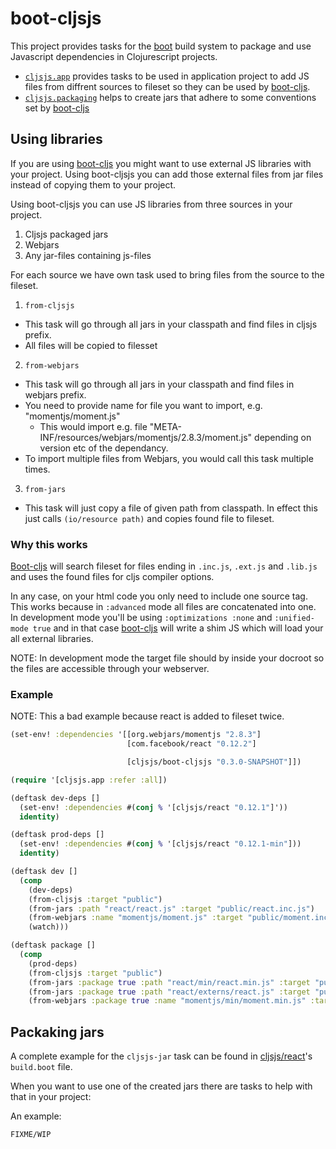 # boot-cljsjs

This project provides tasks for the [boot][boot] build system to package and
use Javascript dependencies in Clojurescript projects.

- [`cljsjs.app`][cljsjs-app] provides tasks to be used in application project
to add JS files from diffrent sources to fileset so they can be used by [boot-cljs][boot-cljs].
- [`cljsjs.packaging`][cljsjs-packaging] helps to create jars that adhere to some conventions set by [boot-cljs][boot-cljs]

## Using libraries

If you are using [boot-cljs][boot-cljs] you might want to use external JS libraries
with your project. Using boot-cljsjs you can add those external files from
jar files instead of copying them to your project.

Using boot-cljsjs you can use JS libraries from three sources in your project.

1. Cljsjs packaged jars
2. Webjars
3. Any jar-files containing js-files

For each source we have own task used to bring files from the source to the fileset.

1. `from-cljsjs`
  - This task will go through all jars in your classpath and find files in cljsjs prefix.
  - All files will be copied to filesset
2. `from-webjars`
  - This task will go through all jars in your classpath and find files in webjars prefix.
  - You need to provide name for file you want to import, e.g. "momentjs/moment.js"
    - This would import e.g. file "META-INF/resources/webjars/momentjs/2.8.3/moment.js" depending on version etc of the dependancy.
  - To import multiple files from Webjars, you would call this task multiple times.
3. `from-jars`
  - This task will just copy a file of given path from classpath. In effect this
  just calls `(io/resource path)` and copies found file to fileset.

### Why this works

[Boot-cljs][boot-cljs] will search fileset for files ending in `.inc.js`, `.ext.js` and `.lib.js`
and uses the found files for cljs compiler options.

In any case, on your html code you only need to include one source tag.
This works because in `:advanced` mode all files are concatenated into one.
In development mode you'll be using `:optimizations :none` and `:unified-mode true`
and in that case [boot-cljs][boot-cljs] will write a shim JS which will load
your all external libraries.

NOTE: In development mode the target file should by inside your docroot
so the files are accessible through your webserver.

### Example

NOTE: This a bad example because react is added to fileset twice.

```clj
(set-env! :dependencies '[[org.webjars/momentjs "2.8.3"]
                          [com.facebook/react "0.12.2"]

                          [cljsjs/boot-cljsjs "0.3.0-SNAPSHOT"]])

(require '[cljsjs.app :refer :all])

(deftask dev-deps []
  (set-env! :dependencies #(conj % '[cljsjs/react "0.12.1"]'))
  identity)

(deftask prod-deps []
  (set-env! :dependencies #(conj % '[cljsjs/react "0.12.1-min"]))
  identity)

(deftask dev []
  (comp
    (dev-deps)
    (from-cljsjs :target "public")
    (from-jars :path "react/react.js" :target "public/react.inc.js")
    (from-webjars :name "momentjs/moment.js" :target "public/moment.inc.js")
    (watch)))

(deftask package []
  (comp
    (prod-deps)
    (from-cljsjs :target "public")
    (from-jars :package true :path "react/min/react.min.js" :target "public/react.inc.js")
    (from-jars :package true :path "react/externs/react.js" :target "public/react.ext.js")
    (from-webjars :package true :name "momentjs/min/moment.min.js" :target "public/moment.inc.js")))
```

## Packaking jars

A complete example for the `cljsjs-jar` task can be found in [cljsjs/react][cljsjs-react]'s `build.boot` file.

When you want to use one of the created jars there are tasks to help with that in your project:

An example:

```
FIXME/WIP
```

[boot]: https://github.com/boot-clj/boot
[cljsjs-packaging]: https://github.com/cljsjs/boot-cljsjs/blob/master/src/cljsjs/packaging.clj
[cljsjs-app]: https://github.com/cljsjs/boot-cljsjs/blob/master/src/cljsjs/app.clj
[boot-cljs]: https://github.com/adzerk/boot-cljs
[cljsjs-react]: https://github.com/cljsjs/packages/tree/master/react
